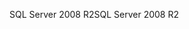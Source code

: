 <span data-ttu-id="5d059-101">SQL Server 2008 R2</span><span class="sxs-lookup"><span data-stu-id="5d059-101">SQL Server 2008 R2</span></span>